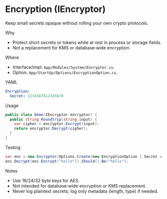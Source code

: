 # Encryption (IEncryptor)

Keep small secrets opaque without rolling your own crypto protocols.

Why

- Protect short secrets or tokens while at rest in process or storage fields.
- Not a replacement for KMS or database‑wide encryption.

Where

- Interface/impl: `App/Modules/System/Encryptor.cs`.
- Option: `App/StartUp/Options/EncryptionOption.cs`.

YAML

```yaml
Encryption:
  Secret: 1234567812345678
```

Usage

```csharp
public class Demo(IEncryptor encryptor) {
  public string Roundtrip(string input) {
    var cipher = encryptor.Encrypt(input);
    return encryptor.Decrypt(cipher);
  }
}
```

Testing

```csharp
var enc = new Encryptor(Options.Create(new EncryptionOption { Secret = "1234567812345678" }));
enc.Decrypt(enc.Encrypt("hello")).Should().Be("hello");
```

Notes

- Use 16/24/32 byte keys for AES.
- Not intended for database‑wide encryption or KMS replacement.
- Never log plaintext secrets; log only metadata (length, type) if needed.

